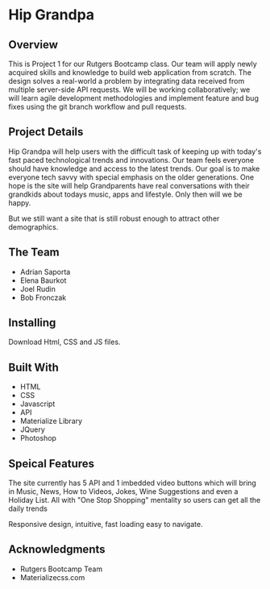 # Hip Grandpa 


## Overview
This is Project 1 for our Rutgers Bootcamp class. Our team will apply newly acquired skills and knowledge to build web application from scratch. The design solves a real-world a problem by integrating data received from multiple server-side API requests. We will be working collaboratively; we will learn agile development methodologies and implement feature and bug fixes using the git branch workflow and pull requests.


## Project Details
Hip Grandpa will help users with the difficult task of keeping up with today's fast paced technological trends and innovations. Our team feels everyone should have knowledge and access to the latest trends. Our goal is to make everyone tech savvy with special emphasis on the older generations. One hope is the site will help Grandparents have real conversations with their grandkids about todays music, apps and lifestyle. Only then will we be happy.

But we still want a site that is still robust enough to attract other demographics. 



## The Team
* Adrian Saporta
* Elena Baurkot
* Joel Rudin
* Bob Fronczak



## Installing
Download Html, CSS and JS files.

## Built With
* HTML
* CSS
* Javascript
* API
* Materialize Library
* JQuery
* Photoshop

## Speical Features
The site currently has 5 API and 1 imbedded video buttons which will bring in Music, News, How to Videos, Jokes, Wine Suggestions and even a Holiday List.  All with "One Stop Shopping" mentality so users can get all the daily trends


Responsive design, intuitive, fast loading easy to navigate.


## Acknowledgments
* Rutgers Bootcamp Team
* Materializecss.com

